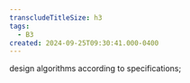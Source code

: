 ```yaml
---
transcludeTitleSize: h3
tags:
  - B3
created: 2024-09-25T09:30:41.000-0400
---
```

design algorithms according to specifications;